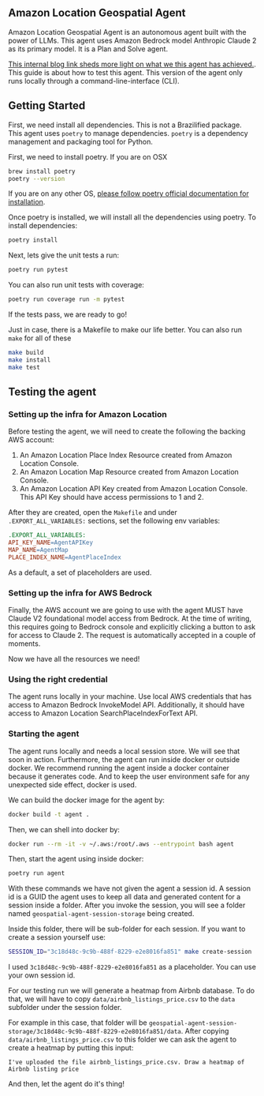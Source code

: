 ## Amazon Location Geospatial Agent

Amazon Location Geospatial Agent is an autonomous agent built with the power of LLMs. This agent uses Amazon Bedrock
model Anthropic Claude 2 as its primary model. It is a Plan and Solve agent. 

[This internal blog link sheds more light on what we this agent has achieved.](https://console.harmony.a2z.com/ifelse/blog/Plan%20and%20solve%20agents/2023-08-08%20-%20Plan%20and%20Solve%20Agents.html).
This guide is about how to test this agent. This version of the agent only runs locally through a command-line-interface (CLI).

## Getting Started
First, we need install all dependencies. This is not a Brazilified package. This agent uses `poetry` to manage dependencies. 
`poetry` is a dependency management and packaging tool for Python.

First, we need to install poetry. If you are on OSX
```bash
brew install poetry
poetry --version
```

If you are on any other OS, [please follow poetry official documentation for installation](https://python-poetry.org/docs/).

Once poetry is installed, we will install all the dependencies using poetry. To install dependencies:
```bash
poetry install
```

Next, lets give the unit tests a run:
```bash
poetry run pytest
```

You can also run unit tests with coverage:

```bash
poetry run coverage run -m pytest 
```

If the tests pass, we are ready to go!

Just in case, there is a Makefile to make our life better. You can also run ```make``` for all of these
```bash
make build
make install
make test
```

## Testing the agent
### Setting up the infra for Amazon Location
Before testing the agent, we will need to create the following the backing AWS account:
1. An Amazon Location Place Index Resource created from Amazon Location Console.
2. An Amazon Location Map Resource created from Amazon Location Console.
3. An Amazon Location API Key created from Amazon Location Console. This API Key should have access permissions to 1 and 2.

After they are created, open the `Makefile` and under `.EXPORT_ALL_VARIABLES:` sections, set the following env variables:
```makefile
.EXPORT_ALL_VARIABLES:
API_KEY_NAME=AgentAPIKey
MAP_NAME=AgentMap
PLACE_INDEX_NAME=AgentPlaceIndex
```

As a default, a set of placeholders are used.

### Setting up the infra for AWS Bedrock
Finally, the AWS account we are going to use with the agent MUST have Claude V2 foundational model 
access from Bedrock. At the time of writing, this requires going to Bedrock console and explicitly
clicking a button to ask for access to Claude 2. The request is automatically accepted in a couple of 
moments.

Now we have all the resources we need!

### Using the right credential
The agent runs locally in your machine. Use local AWS credentials that has access to Amazon Bedrock InvokeModel API.
Additionally, it should have access to Amazon Location SearchPlaceIndexForText API.

### Starting the agent
The agent runs locally and needs a local session store. We will see that soon in action. Furthermore, the agent
can run inside docker or outside docker. We recommend running the agent inside a docker container because it 
generates code. And to keep the user environment safe for any unexpected side effect, docker is used.

We can build the docker image for the agent by:

```bash
docker build -t agent .
```

Then, we can shell into docker by:

```bash
docker run --rm -it -v ~/.aws:/root/.aws --entrypoint bash agent
```

Then, start the agent using inside docker:
```bash
poetry run agent
```

With these commands we have not given the agent a session id. A session id is a GUID the agent uses
to keep all data and generated content for a session inside a folder. After you invoke the session,
you will see a folder named `geospatial-agent-session-storage` being created.

Inside this folder, there will be sub-folder for each session. If you want to create a session yourself
use:

```bash
SESSION_ID="3c18d48c-9c9b-488f-8229-e2e8016fa851" make create-session
```

I used `3c18d48c-9c9b-488f-8229-e2e8016fa851` as a placeholder. You can use your own session id.

For our testing run we will generate a heatmap from Airbnb database. To do that, we will have to copy
`data/airbnb_listings_price.csv` to the `data` subfolder under the session folder.

For example in this case, that folder will be `geospatial-agent-session-storage/3c18d48c-9c9b-488f-8229-e2e8016fa851/data`.
After copying `data/airbnb_listings_price.csv` to this folder we can ask the agent to create a heatmap by putting 
this input:

```
I've uploaded the file airbnb_listings_price.csv. Draw a heatmap of Airbnb listing price
```

And then, let the agent do it's thing!
